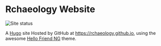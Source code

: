# Rchaeology Website

![Site status](https://github.com/rchaeology/rchaeology.github.io/actions/workflows/gh-pages.yml/badge.svg)

A [Hugo](https://gohugo.io/) site Hosted by GitHub at <https://rchaeology.github.io>, using the awesome [Hello Friend NG](https://github.com/rhazdon/hugo-theme-hello-friend-ng) theme.
